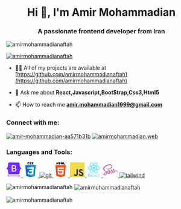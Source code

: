 <h1 align="center">Hi 👋, I'm Amir Mohammadian</h1>
<h3 align="center">A passionate frontend developer from Iran</h3>

<p align="left"> <img src="https://komarev.com/ghpvc/?username=amirmohammadianaftah&label=Profile%20views&color=0e75b6&style=flat" alt="amirmohammadianaftah" /> </p>

<p align="left"> <a href="https://github.com/ryo-ma/github-profile-trophy"><img src="https://github-profile-trophy.vercel.app/?username=amirmohammadianaftah" alt="amirmohammadianaftah" /></a> </p>

- 👨‍💻 All of my projects are available at [https://github.com/amirmohammadianaftah](https://github.com/amirmohammadianaftah)

- 💬 Ask me about **React,Javascript,BootStrap,Css3,Html5**

- 📫 How to reach me **amir.mohammadian1999@gmail.com**

<h3 align="left">Connect with me:</h3>
<p align="left">
<a href="https://linkedin.com/in/amir-mohammadian-aa571b31b" target="blank"><img align="center" src="https://raw.githubusercontent.com/rahuldkjain/github-profile-readme-generator/master/src/images/icons/Social/linked-in-alt.svg" alt="amir-mohammadian-aa571b31b" height="30" width="40" /></a>
<a href="https://instagram.com/amirmohammadian.web" target="blank"><img align="center" src="https://raw.githubusercontent.com/rahuldkjain/github-profile-readme-generator/master/src/images/icons/Social/instagram.svg" alt="amirmohammadian.web" height="30" width="40" /></a>
</p>

<h3 align="left">Languages and Tools:</h3>
<p align="left"> <a href="https://getbootstrap.com" target="_blank" rel="noreferrer"> <img src="https://raw.githubusercontent.com/devicons/devicon/master/icons/bootstrap/bootstrap-plain-wordmark.svg" alt="bootstrap" width="40" height="40"/> </a> <a href="https://www.w3schools.com/css/" target="_blank" rel="noreferrer"> <img src="https://raw.githubusercontent.com/devicons/devicon/master/icons/css3/css3-original-wordmark.svg" alt="css3" width="40" height="40"/> </a> <a href="https://git-scm.com/" target="_blank" rel="noreferrer"> <img src="https://www.vectorlogo.zone/logos/git-scm/git-scm-icon.svg" alt="git" width="40" height="40"/> </a> <a href="https://www.w3.org/html/" target="_blank" rel="noreferrer"> <img src="https://raw.githubusercontent.com/devicons/devicon/master/icons/html5/html5-original-wordmark.svg" alt="html5" width="40" height="40"/> </a> <a href="https://developer.mozilla.org/en-US/docs/Web/JavaScript" target="_blank" rel="noreferrer"> <img src="https://raw.githubusercontent.com/devicons/devicon/master/icons/javascript/javascript-original.svg" alt="javascript" width="40" height="40"/> </a> <a href="https://reactjs.org/" target="_blank" rel="noreferrer"> <img src="https://raw.githubusercontent.com/devicons/devicon/master/icons/react/react-original-wordmark.svg" alt="react" width="40" height="40"/> </a> <a href="https://sass-lang.com" target="_blank" rel="noreferrer"> <img src="https://raw.githubusercontent.com/devicons/devicon/master/icons/sass/sass-original.svg" alt="sass" width="40" height="40"/> </a> <a href="https://tailwindcss.com/" target="_blank" rel="noreferrer"> <img src="https://www.vectorlogo.zone/logos/tailwindcss/tailwindcss-icon.svg" alt="tailwind" width="40" height="40"/> </a> </p>

<p><img align="left" src="https://github-readme-stats.vercel.app/api/top-langs?username=amirmohammadianaftah&show_icons=true&locale=en&layout=compact" alt="amirmohammadianaftah" /></p>

<p>&nbsp;<img align="center" src="https://github-readme-stats.vercel.app/api?username=amirmohammadianaftah&show_icons=true&locale=en" alt="amirmohammadianaftah" /></p>

<p><img align="center" src="https://github-readme-streak-stats.herokuapp.com/?user=amirmohammadianaftah&" alt="amirmohammadianaftah" /></p>
